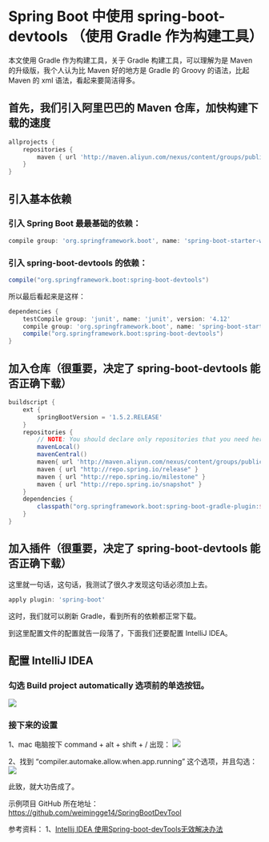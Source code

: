 # Spring Boot 中使用 spring-boot-devtools （使用 Gradle 作为构建工具）

本文使用 Gradle 作为构建工具，关于 Gradle 构建工具，可以理解为是 Maven 的升级版，我个人认为比 Maven 好的地方是 Gradle 的 Groovy 的语法，比起 Maven 的 xml 语法，看起来要简洁得多。

## 首先，我们引入阿里巴巴的 Maven 仓库，加快构建下载的速度
```groovy
allprojects {
    repositories {
        maven { url 'http://maven.aliyun.com/nexus/content/groups/public/' }
    }
}
```

## 引入基本依赖
### 引入 Spring Boot 最最基础的依赖：
```groovy
compile group: 'org.springframework.boot', name: 'spring-boot-starter-web', version: '1.5.2.RELEASE'
```

### 引入 spring-boot-devtools 的依赖：
```groovy
compile("org.springframework.boot:spring-boot-devtools")
```

所以最后看起来是这样：
```groovy
dependencies {
    testCompile group: 'junit', name: 'junit', version: '4.12'
    compile group: 'org.springframework.boot', name: 'spring-boot-starter-web', version: '1.5.2.RELEASE'
    compile("org.springframework.boot:spring-boot-devtools")
}
```

## 加入仓库（很重要，决定了 spring-boot-devtools 能否正确下载）
```groovy
buildscript {
    ext {
        springBootVersion = '1.5.2.RELEASE'
    }
    repositories {
        // NOTE: You should declare only repositories that you need here
        mavenLocal()
        mavenCentral()
        maven{ url 'http://maven.aliyun.com/nexus/content/groups/public/'}
        maven { url "http://repo.spring.io/release" }
        maven { url "http://repo.spring.io/milestone" }
        maven { url "http://repo.spring.io/snapshot" }
    }
    dependencies {
        classpath("org.springframework.boot:spring-boot-gradle-plugin:${springBootVersion}")
    }
}
```

## 加入插件（很重要，决定了 spring-boot-devtools 能否正确下载）
这里就一句话，这句话，我测试了很久才发现这句话必须加上去。
```groovy
apply plugin: 'spring-boot'
```
这时，我们就可以刷新 Gradle，看到所有的依赖都正常下载。

到这里配置文件的配置就告一段落了，下面我们还要配置 IntelliJ IDEA。

## 配置 IntelliJ IDEA
### 勾选 Build project automatically 选项前的单选按钮。
![](http://images2015.cnblogs.com/blog/592770/201704/592770-20170429001713537-1996087680.png)


### 接下来的设置
1、mac 电脑按下 command + alt + shift + / 出现：
![](http://images2015.cnblogs.com/blog/592770/201704/592770-20170429001816537-861276687.png)

2、找到 “compiler.automake.allow.when.app.running” 这个选项，并且勾选：
![](http://images2015.cnblogs.com/blog/592770/201704/592770-20170429001927506-877582695.png)

此致，就大功告成了。

示例项目 GitHub 所在地址：https://github.com/weimingge14/SpringBootDevTool

参考资料：
1、[Intellij IDEA 使用Spring-boot-devTools无效解决办法](https://my.oschina.net/liuyuantao/blog/806942)